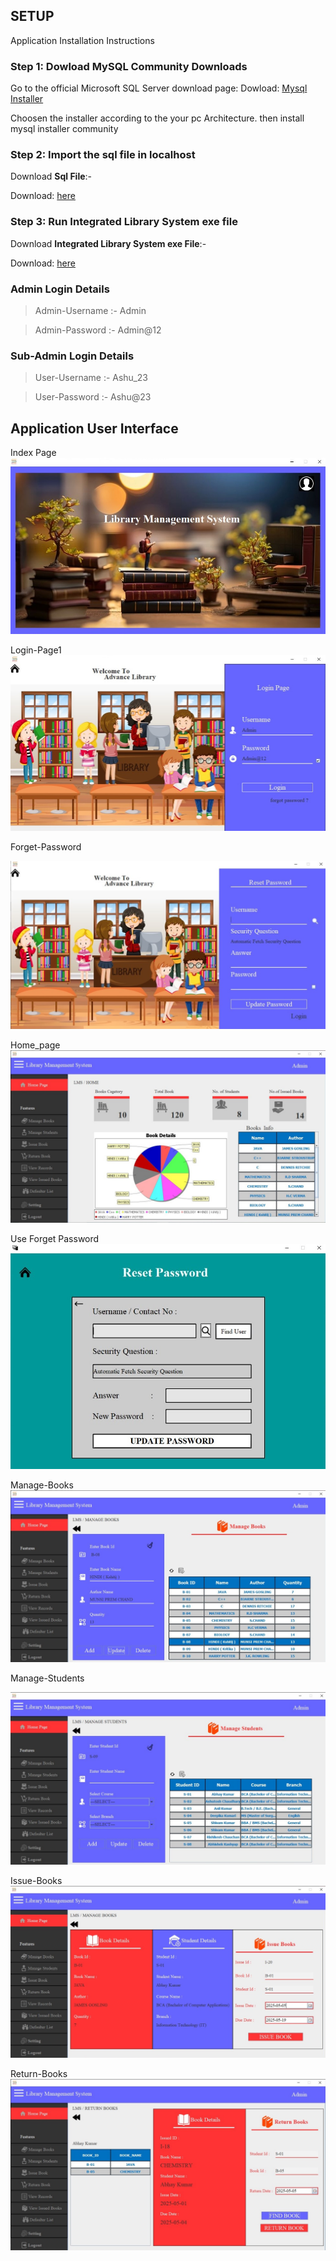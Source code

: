 ## SETUP
 Application Installation Instructions
### Step 1: Dowload MySQL Community Downloads
Go to the official Microsoft SQL Server download page:
Dowload: [Mysql Installer](https://dev.mysql.com/downloads/mysql/)

Choosen the installer according to the your pc Architecture.
then install mysql installer community

### Step 2: Import the sql file in localhost
Download **Sql File**:-

Download: [here](https://github.com/MehtaAbhay27/Integrated-Library-System/tree/master/Database)

### Step 3: Run Integrated Library System exe file 
Download **Integrated Library System exe File**:-

Download: [here](https://github.com/MehtaAbhay27/Integrated-Library-System/releases/tag/v0.1)


### Admin Login Details
> Admin-Username :- Admin

> Admin-Password :- Admin@12

### Sub-Admin Login Details
> User-Username :- Ashu_23

> User-Password :- Ashu@23

## Application User Interface
Index Page
![Index Page](https://github.com/MehtaAbhay27/Integrated-Library-System/blob/dce862d76677f84f7b9146dcd8258bc92b579a14/Images/Index-Page.jpg)

Login-Page1
![Login-Page1](https://github.com/MehtaAbhay27/Integrated-Library-System/blob/dce862d76677f84f7b9146dcd8258bc92b579a14/Images/Login-Page1.jpg)

Forget-Password

![Forget-Password](https://github.com/MehtaAbhay27/Integrated-Library-System/blob/dce862d76677f84f7b9146dcd8258bc92b579a14/Images/Forget-Password.jpg)

Home_page
![Home-Page](https://github.com/MehtaAbhay27/Integrated-Library-System/blob/dce862d76677f84f7b9146dcd8258bc92b579a14/Images/Home-Page.jpg)

Use Forget Password
![User forget_password](https://github.com/MehtaAbhay27/LOGIN-CURD/blob/b1a7c9a20bca6b781e2b93059062c4ba2c9efeae/images/User%20forget_password.jpg)

Manage-Books
![CRUD-bOOKS](https://github.com/MehtaAbhay27/Integrated-Library-System/blob/dce862d76677f84f7b9146dcd8258bc92b579a14/Images/CRUD-BOOKS.jpg)

Manage-Students

![CRUD-Students](https://github.com/MehtaAbhay27/Integrated-Library-System/blob/dce862d76677f84f7b9146dcd8258bc92b579a14/Images/CRUD-STUDENTS.jpg)

Issue-Books
![Issue-Books](https://github.com/MehtaAbhay27/Integrated-Library-System/blob/dce862d76677f84f7b9146dcd8258bc92b579a14/Images/Issue-Books.jpg)

Return-Books
![Return-Books](https://github.com/MehtaAbhay27/Integrated-Library-System/blob/dce862d76677f84f7b9146dcd8258bc92b579a14/Images/Return-Book.jpg)




